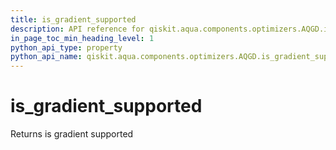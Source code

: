 ```yaml
---
title: is_gradient_supported
description: API reference for qiskit.aqua.components.optimizers.AQGD.is_gradient_supported
in_page_toc_min_heading_level: 1
python_api_type: property
python_api_name: qiskit.aqua.components.optimizers.AQGD.is_gradient_supported
---
```


# is\_gradient\_supported

Returns is gradient supported

